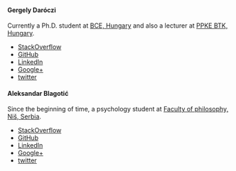 #### Gergely Daróczi

Currently a Ph.D. student at [BCE, Hungary](http://www.uni-corvinus.hu/index.php?id=p1000290) and also a lecturer at [PPKE BTK, Hungary](http://btk.ppke.hu/english).

 - [StackOverflow](http://stackoverflow.com/users/564164/daroczig)
 - [GitHub](https://github.com/daroczig)
 - [LinkedIn](http://www.linkedin.com/in/daroczig)
 - [Google+](https://plus.google.com/104026536443441875944/about)
 - [twitter](https://twitter.com/daroczig)

#### Aleksandar Blagotić

Since the beginning of time, a psychology student at [Faculty of philosophy, Niš, Serbia](http://www.filfak.ni.ac.rs/).

 - [StackOverflow](http://stackoverflow.com/users/457898/al3xa)
 - [GitHub](https://github.com/aL3xa/)
 - [LinkedIn](http://www.linkedin.com/pub/aleksandar-blagoti%C4%87/31/409/a05)
 - [Google+](https://plus.google.com/105705293887826322118/about)
 - [twitter](https://twitter.com/alexablag)
